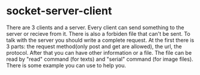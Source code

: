 # socket-server-client
There are 3 clients and a server. Every client can send something to the server or recieve from it. There is also a forbiden file that can't be sent.
To talk with the server you should write a complete request.
At the first there is 3 parts: the request method(only post and get are allowed), the url, the protocol.
After that you can have other information or a file. The file can be read by "read" command (for texts) and "serial" command (for image files).
There is some example you can use to help you.
